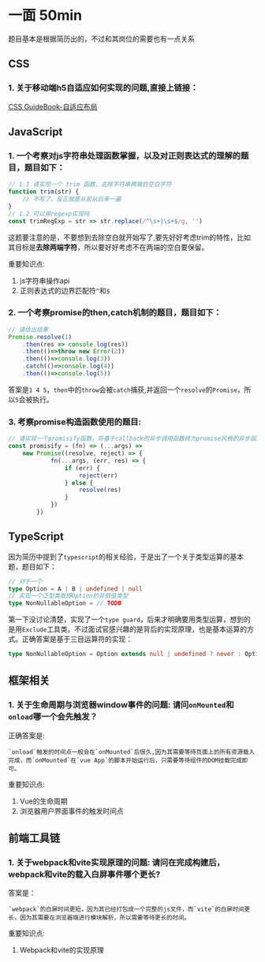 # 一面 50min
题目基本是根据简历出的，不过和其岗位的需要也有一点关系

## CSS

### 1. 关于移动端h5自适应如何实现的问题,直接上链接：
[CSS GuideBook-自适应布局](https://tsejx.github.io/css-guidebook/layout/responsive/adaptive-layout/#%E6%96%B9%E6%A1%88%E6%80%BB%E7%BB%93)

## JavaScript

### 1. 一个考察对js字符串处理函数掌握，以及对正则表达式的理解的题目，题目如下：

```js
// 1.1 请实现一个 trim 函数，去除字符串两端的空白字符
function trim(str) {
    // 不写了，反正就是从前从后来一遍
}
// 1.2 可以用regexp实现吗 
const trimRegExp = str => str.replace(/^\s+|\s+$/g, '')
```

这题要注意的是，不要想到去除空白就开始写了,要先好好考虑trim的特性，比如其目标是**去除两端字符**，所以要好好考虑不在两端的空白要保留。

重要知识点:
1. js字符串操作api
2. 正则表达式的边界匹配符`^`和`$`

### 2. 一个考察promise的then,catch机制的题目，题目如下：
```js
// 请给出结果
Promise.resolve(1)
    .then(res => console.log(res))
    .then(()=>throw new Error(2))
    .then(()=>console.log(3))
    .catch(()=>console.log(4))
    .then(()=>console.log(5))
```

答案是`1 4 5`，`then`中的`throw`会被`catch`捕获,并返回一个`resolve`的`Promise`，所以`5`会被执行。

### 3. 考察promise构造函数使用的题目:
```js
// 请实现一个promisify函数，将基于callback的异步调用函数转为promise风格的异步函数
const promisify = (fn) => (...args) => 
    new Promise((resolve, reject) => {
            fn(...args, (err, res) => {
                if (err) {
                    reject(err)
                } else {
                    resolve(res)
                }
            })
        })
```
## TypeScript
因为简历中提到了`typescript`的相关经验，于是出了一个关于类型运算的基本题，题目如下：

```ts
// 对于一个
type Option = A | B | undefined | null
// 实现一个泛型类取得Option的非假值类型
type NonNullableOption = // TODO
```
第一下没讨论清楚，实现了一个`type guard`，后来才明确要用类型运算，想到的是用`Exclude`工具类。不过面试官感兴趣的是背后的实现原理，也是基本运算的方式。正确答案是基于三目运算符的实现：
```ts
type NonNullableOption = Option extends null | undefined ? never : Option
```

## 框架相关
### 1. 关于生命周期与浏览器window事件的问题: 请问`onMounted`和`onload`哪一个会先触发？
正确答案是:

    `onload`触发的时间点一般会在`onMounted`后很久,因为其需要等待页面上的所有资源载入完成，而`onMounted`在`vue App`的脚本开始运行后，只需要等待组件的DOM挂载完成即可。

重要知识点:
1. Vue的生命周期
2. 浏览器用户界面事件的触发时间点

## 前端工具链
### 1. 关于webpack和vite实现原理的问题: 请问在完成构建后，webpack和vite的载入白屏事件哪个更长?
答案是：

    `webpack`的白屏时间更短，因为其已经打包成一个完整的js文件，而`vite`的白屏时间更长，因为其需要在浏览器端进行模块解析，所以需要等待更长的时间。


重要知识点:
1. Webpack和vite的实现原理